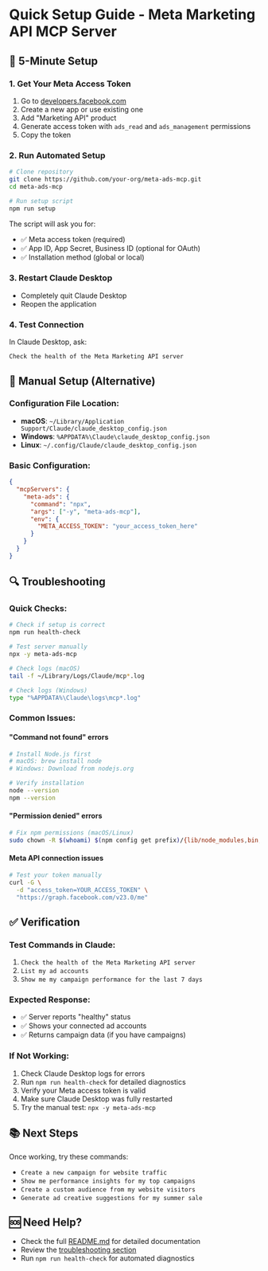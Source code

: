 # Quick Setup Guide - Meta Marketing API MCP Server

## 🚀 5-Minute Setup

### 1. Get Your Meta Access Token
1. Go to [developers.facebook.com](https://developers.facebook.com/)
2. Create a new app or use existing one
3. Add "Marketing API" product
4. Generate access token with `ads_read` and `ads_management` permissions
5. Copy the token

### 2. Run Automated Setup
```bash
# Clone repository
git clone https://github.com/your-org/meta-ads-mcp.git
cd meta-ads-mcp

# Run setup script
npm run setup
```

The script will ask you for:
- ✅ Meta access token (required)
- ✅ App ID, App Secret, Business ID (optional for OAuth)
- ✅ Installation method (global or local)

### 3. Restart Claude Desktop
- Completely quit Claude Desktop
- Reopen the application

### 4. Test Connection
In Claude Desktop, ask:
```
Check the health of the Meta Marketing API server
```

## 🔧 Manual Setup (Alternative)

### Configuration File Location:
- **macOS**: `~/Library/Application Support/Claude/claude_desktop_config.json`
- **Windows**: `%APPDATA%\Claude\claude_desktop_config.json`
- **Linux**: `~/.config/Claude/claude_desktop_config.json`

### Basic Configuration:
```json
{
  "mcpServers": {
    "meta-ads": {
      "command": "npx",
      "args": ["-y", "meta-ads-mcp"],
      "env": {
        "META_ACCESS_TOKEN": "your_access_token_here"
      }
    }
  }
}
```

## 🔍 Troubleshooting

### Quick Checks:
```bash
# Check if setup is correct
npm run health-check

# Test server manually
npx -y meta-ads-mcp

# Check logs (macOS)
tail -f ~/Library/Logs/Claude/mcp*.log

# Check logs (Windows)
type "%APPDATA%\Claude\logs\mcp*.log"
```

### Common Issues:

#### "Command not found" errors
```bash
# Install Node.js first
# macOS: brew install node
# Windows: Download from nodejs.org

# Verify installation
node --version
npm --version
```

#### "Permission denied" errors
```bash
# Fix npm permissions (macOS/Linux)
sudo chown -R $(whoami) $(npm config get prefix)/{lib/node_modules,bin,share}
```

#### Meta API connection issues
```bash
# Test your token manually
curl -G \
  -d "access_token=YOUR_ACCESS_TOKEN" \
  "https://graph.facebook.com/v23.0/me"
```

## ✅ Verification

### Test Commands in Claude:
1. `Check the health of the Meta Marketing API server`
2. `List my ad accounts`
3. `Show me my campaign performance for the last 7 days`

### Expected Response:
- ✅ Server reports "healthy" status
- ✅ Shows your connected ad accounts
- ✅ Returns campaign data (if you have campaigns)

### If Not Working:
1. Check Claude Desktop logs for errors
2. Run `npm run health-check` for detailed diagnostics
3. Verify your Meta access token is valid
4. Make sure Claude Desktop was fully restarted
5. Try the manual test: `npx -y meta-ads-mcp`

## 📚 Next Steps

Once working, try these commands:
- `Create a new campaign for website traffic`
- `Show me performance insights for my top campaigns`
- `Create a custom audience from my website visitors`
- `Generate ad creative suggestions for my summer sale`

## 🆘 Need Help?

- Check the full [README.md](README.md) for detailed documentation
- Review the [troubleshooting section](README.md#-troubleshooting)
- Run `npm run health-check` for automated diagnostics
